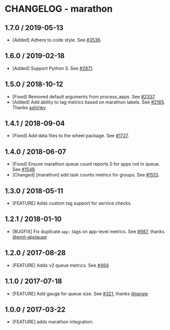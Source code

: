 # CHANGELOG - marathon

## 1.7.0 / 2019-05-13

* [Added] Adhere to code style. See [#3536](https://github.com/DataDog/integrations-core/pull/3536).

## 1.6.0 / 2019-02-18

* [Added] Support Python 3. See [#2871](https://github.com/DataDog/integrations-core/pull/2871).

## 1.5.0 / 2018-10-12

* [Fixed] Removed default arguments from process_apps. See [#2337][1].
* [Added] Add ability to tag metrics based on marathon labels. See [#2165][2]. Thanks [ashirley][3].

## 1.4.1 / 2018-09-04

* [Fixed] Add data files to the wheel package. See [#1727][4].

## 1.4.0 / 2018-06-07

* [Fixed] Ensure marathon queue count reports 0 for apps not in queue. See [#1548][5].
* [Changed] [marathon] add task counts metrics for groups. See [#1513][6].

## 1.3.0 / 2018-05-11

* [FEATURE] Adds custom tag support for service checks.

## 1.2.1 / 2018-01-10

* [BUGFIX] Fix duplicate `app:` tags on app-level metrics. See [#987][7], thanks [@emil-applause][8]

## 1.2.0 / 2017-08-28

* [FEATURE] Adds v2 queue metrics. See [#464][9]

## 1.1.0 / 2017-07-18

* [FEATURE] Add gauge for queue size. See [#321][10], thanks [@jangie][11]

## 1.0.0 / 2017-03-22

* [FEATURE] adds marathon integration.

<!--- The following link definition list is generated by PimpMyChangelog --->
[1]: https://github.com/DataDog/integrations-core/pull/2337
[2]: https://github.com/DataDog/integrations-core/pull/2165
[3]: https://github.com/ashirley
[4]: https://github.com/DataDog/integrations-core/pull/1727
[5]: https://github.com/DataDog/integrations-core/pull/1548
[6]: https://github.com/DataDog/integrations-core/pull/1513
[7]: https://github.com/DataDog/integrations-core/issues/987
[8]: https://github.com/emil-applause
[9]: https://github.com/DataDog/integrations-core/issues/464
[10]: https://github.com/DataDog/integrations-core/issues/321
[11]: https://github.com/jangie
